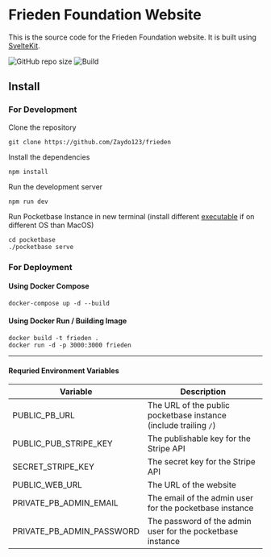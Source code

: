 # Frieden Foundation Website 
This is the source code for the Frieden Foundation website. It is built using [SvelteKit](https://kit.svelte.dev/).

![GitHub repo size](https://img.shields.io/github/repo-size/Zaydo123/frieden)
![Build](https://github.com/Zaydo123/frieden/actions/workflows/docker-image.yml/badge.svg)


## Install

### For Development
Clone the repository
```
git clone https://github.com/Zaydo123/frieden
```
Install the dependencies
```
npm install
```
Run the development server
```
npm run dev
```
Run Pocketbase Instance in new terminal (install different [executable]("https://pocketbase.io/") if on different OS than MacOS)
```
cd pocketbase
./pocketbase serve
```

### For Deployment
#### Using Docker Compose
```
docker-compose up -d --build
```

#### Using Docker Run / Building Image
```
docker build -t frieden .
docker run -d -p 3000:3000 frieden
```
____
#### Requried Environment Variables
| Variable | Description |
|----------|-------------|
| PUBLIC_PB_URL | The URL of the public pocketbase instance (include trailing `/`) |
| PUBLIC_PUB_STRIPE_KEY | The publishable key for the Stripe API |
| SECRET_STRIPE_KEY | The secret key for the Stripe API |
|PUBLIC_WEB_URL | The URL of the website |
| PRIVATE_PB_ADMIN_EMAIL | The email of the admin user for the pocketbase instance |
PRIVATE_PB_ADMIN_PASSWORD | The password of the admin user for the pocketbase instance |

